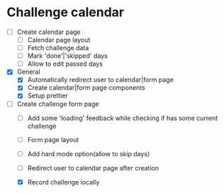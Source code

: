 # Challenge calendar

* [ ] Create calendar page
  * [ ] Calendar page layout
  * [ ] Fetch challenge data
  * [ ] Mark 'done'|'skipped' days
  * [ ] Allow to edit passed days
* [x] General
  * [x] Automatically redirect user to calendar|form page
  * [x] Create calendar|form page components
  * [x] Setup prettier
* [ ] Create challenge form page
  * [ ] Add some 'loading' feedback while checking if has some current challenge
  * [ ] Form page layout
  * [ ] Add hard mode option(allow to skip days)
  * [ ] Redirect user to calendar page after creation
  * [x] Record challenge locally 
  